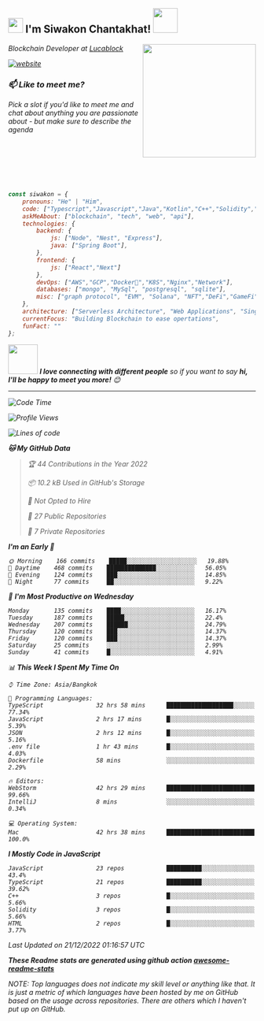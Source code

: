 <h2><img src="https://emojis.slackmojis.com/emojis/images/1531849430/4246/blob-sunglasses.gif?1531849430" width="30"/> I'm Siwakon Chantakhat! <img src="https://media.giphy.com/media/12oufCB0MyZ1Go/giphy.gif" width="50"></h2>
<img align='right' src="https://media.giphy.com/media/M9gbBd9nbDrOTu1Mqx/giphy.gif" width="230">
<p><em>Blockchain Developer at <a href="https://www.lucablock.io/">Lucablock

[![website](https://img.shields.io/badge/Website-46a2f1.svg?&style=flat-square&logo=Google-Chrome&logoColor=white&link=https://anmolsingh.me/)](https://siwakon.dev)


### 📫 Like to meet me?

Pick a slot if you'd like to meet me and chat about anything you are passionate about - but make sure to describe the agenda
<br />
<br />
<br />
<br />
<br />
<br />
<br />
```javascript
const siwakon = {
    pronouns: "He" | "Him",
    code: ["Typescript","Javascript","Java","Kotlin","C++","Solidity","Python","SQL"],
    askMeAbout: ["blockchain", "tech", "web", "api"],
    technologies: {
        backend: {
            js: ["Node", "Nest", "Express"],
            java: ["Spring Boot"],
        },
        frontend: {
            js: ["React","Next"]
        },
        devOps: ["AWS","GCP","Docker🐳","K8S","Nginx","Network"],
        databases: ["mongo", "MySql", "postgresql", "sqlite"],
        misc: ["graph protocol", "EVM", "Solana", "NFT","DeFi","GameFi"]
    },
    architecture: ["Serverless Architecture", "Web Applications", "Single Page Applications", "Backend Development"],
    currentFocus: "Building Blockchain to ease opertations",
    funFact: ""
};
```

<img src="https://media.giphy.com/media/LnQjpWaON8nhr21vNW/giphy.gif" width="60"> <em><b>I love connecting with different people</b> so if you want to say <b>hi, I'll be happy to meet you more!</b> 😊</em>

---
<!--START_SECTION:waka-->
![Code Time](http://img.shields.io/badge/Code%20Time-837%20hrs%2017%20mins-blue)

![Profile Views](http://img.shields.io/badge/Profile%20Views-0-blue)

![Lines of code](https://img.shields.io/badge/From%20Hello%20World%20I%27ve%20Written--4%20Million%20lines%20of%20code-blue)

**🐱 My GitHub Data** 

> 🏆 44 Contributions in the Year 2022
 > 
> 📦 10.2 kB Used in GitHub's Storage 
 > 
> 🚫 Not Opted to Hire
 > 
> 📜 27 Public Repositories 
 > 
> 🔑 7 Private Repositories  
 > 
**I'm an Early 🐤** 

```text
🌞 Morning    166 commits    █████░░░░░░░░░░░░░░░░░░░░   19.88% 
🌆 Daytime    468 commits    ██████████████░░░░░░░░░░░   56.05% 
🌃 Evening    124 commits    ███░░░░░░░░░░░░░░░░░░░░░░   14.85% 
🌙 Night      77 commits     ██░░░░░░░░░░░░░░░░░░░░░░░   9.22%

```
📅 **I'm Most Productive on Wednesday** 

```text
Monday       135 commits    ████░░░░░░░░░░░░░░░░░░░░░   16.17% 
Tuesday      187 commits    █████░░░░░░░░░░░░░░░░░░░░   22.4% 
Wednesday    207 commits    ██████░░░░░░░░░░░░░░░░░░░   24.79% 
Thursday     120 commits    ███░░░░░░░░░░░░░░░░░░░░░░   14.37% 
Friday       120 commits    ███░░░░░░░░░░░░░░░░░░░░░░   14.37% 
Saturday     25 commits     ░░░░░░░░░░░░░░░░░░░░░░░░░   2.99% 
Sunday       41 commits     █░░░░░░░░░░░░░░░░░░░░░░░░   4.91%

```


📊 **This Week I Spent My Time On** 

```text
⌚︎ Time Zone: Asia/Bangkok

💬 Programming Languages: 
TypeScript               32 hrs 58 mins      ███████████████████░░░░░░   77.34% 
JavaScript               2 hrs 17 mins       █░░░░░░░░░░░░░░░░░░░░░░░░   5.39% 
JSON                     2 hrs 12 mins       █░░░░░░░░░░░░░░░░░░░░░░░░   5.16% 
.env file                1 hr 43 mins        █░░░░░░░░░░░░░░░░░░░░░░░░   4.03% 
Dockerfile               58 mins             ░░░░░░░░░░░░░░░░░░░░░░░░░   2.29%

🔥 Editors: 
WebStorm                 42 hrs 29 mins      █████████████████████████   99.66% 
IntelliJ                 8 mins              ░░░░░░░░░░░░░░░░░░░░░░░░░   0.34%

💻 Operating System: 
Mac                      42 hrs 38 mins      █████████████████████████   100.0%

```

**I Mostly Code in JavaScript** 

```text
JavaScript               23 repos            ██████████░░░░░░░░░░░░░░░   43.4% 
TypeScript               21 repos            ██████████░░░░░░░░░░░░░░░   39.62% 
C++                      3 repos             █░░░░░░░░░░░░░░░░░░░░░░░░   5.66% 
Solidity                 3 repos             █░░░░░░░░░░░░░░░░░░░░░░░░   5.66% 
HTML                     2 repos             █░░░░░░░░░░░░░░░░░░░░░░░░   3.77%

```



 Last Updated on 21/12/2022 01:16:57 UTC
<!--END_SECTION:waka-->

**These Readme stats are generated using github action [awesome-readme-stats](https://github.com/anmol098/waka-readme-stats)**

NOTE: Top languages does not indicate my skill level or anything like that. It is just a metric of which languages have been hosted by me on GitHub based on the usage across repositories. There are others which I haven't put up on GitHub.
<!--stackedit_data:
eyJoaXN0b3J5IjpbMTI2NjU1ODI4OCwtMTU1MDQ0NTAwOSwtMT
YyMTcyNTA5XX0=
-->
